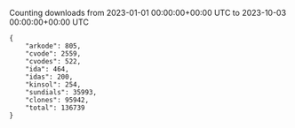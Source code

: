 
Counting downloads from 2023-01-01 00:00:00+00:00 UTC to 2023-10-03 00:00:00+00:00 UTC

```
{
    "arkode": 805,
    "cvode": 2559,
    "cvodes": 522,
    "ida": 464,
    "idas": 200,
    "kinsol": 254,
    "sundials": 35993,
    "clones": 95942,
    "total": 136739
}
```
